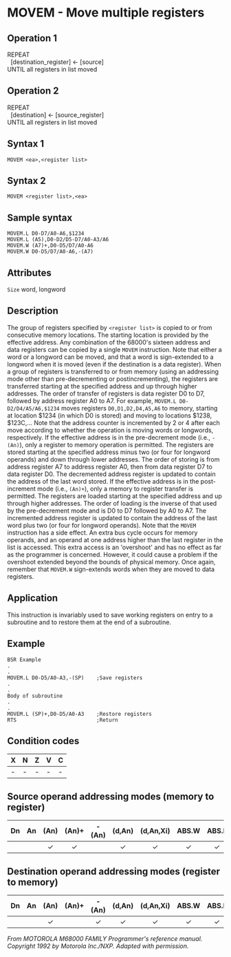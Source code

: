 # MOVEM - Move multiple registers

## Operation 1
REPEAT<br/>
&nbsp;&nbsp;[destination_register] ← [source]<br/>
UNTIL all registers in list moved

## Operation 2
REPEAT<br/>
&nbsp;&nbsp;[destination] ← [source_register]<br/>
UNTIL all registers in list moved

## Syntax 1
```assembly
MOVEM <ea>,<register list>
```

## Syntax 2
```assembly
MOVEM <register list>,<ea>
```

## Sample syntax
```assembly
MOVEM.L D0-D7/A0-A6,$1234
MOVEM.L (A5),D0-D2/D5-D7/A0-A3/A6
MOVEM.W (A7)+,D0-D5/D7/A0-A6
MOVEM.W D0-D5/D7/A0-A6,-(A7)
```

## Attributes
`Size`  word, longword

## Description
The group of registers specified by `<register list>` is copied to
or from consecutive memory locations. The starting location is
provided by the effective address. Any combination of the 68000's
sixteen address and data registers can be copied by a single `MOVEM`
instruction. Note that either a word or a longword can be moved,
and that a word is sign-extended to a longword when it is moved
(even if the destination is a data register).
When a group of registers is transferred to or from memory
(using an addressing mode other than pre-decrementing or postincrementing), the registers are transferred starting at the specified
address and up through higher addresses. The order of transfer
of registers is data register D0 to D7, followed by address register
A0 to A7.
For example, `MOVEM.L D0-D2/D4/A5/A6,$1234` moves registers
`D0,D1,D2,D4,A5,A6` to memory, starting at location $1234 (in
which D0 is stored) and moving to locations $1238, $123C,... Note
that the address counter is incremented by 2 or 4 after each move
according to whether the operation is moving words or
longwords, respectively.
If the effective address is in the pre-decrement mode (i.e.,
`-(An)`), only a register to memory operation is permitted. The
registers are stored starting at the specified address minus two
(or four for longword operands) and down through lower
addresses. The order of storing is from address register A7 to
address register A0, then from data register D7 to data register D0. The decremented address register is updated to contain the
address of the last word stored.
If the effective address is in the post-increment mode (i.e.,
`(An)+`), only a memory to register transfer is permitted. The
registers are loaded starting at the specified address and up
through higher addresses. The order of loading is the inverse of
that used by the pre-decrement mode and is D0 to D7 followed
by A0 to A7. The incremented address register is updated to
contain the address of the last word plus two (or four for longword
operands).
Note that the `MOVEM` instruction has a side effect. An extra
bus cycle occurs for memory operands, and an operand at one
address higher than the last register in the list is accessed. This
extra access is an 'overshoot' and has no effect as far as the
programmer is concerned. However, it could cause a problem if
the overshoot extended beyond the bounds of physical memory.
Once again, remember that `MOVEM.W` sign-extends words when
they are moved to data registers.

## Application
This instruction is invariably used to save working registers on
entry to a subroutine and to restore them at the end of a
subroutine.

## Example 
```assembly
BSR Example
.
.
MOVEM.L D0-D5/A0-A3,-(SP)    ;Save registers
.
.
Body of subroutine
.
.
MOVEM.L (SP)+,D0-D5/A0-A3    ;Restore registers
RTS                          ;Return
```

## Condition codes
|X|N|Z|V|C|
|--|--|--|--|--|
|-|-|-|-|-|

## Source operand addressing modes (memory to register)
|Dn|An|(An)|(An)+|-(An)|(d,An)|(d,An,Xi)|ABS.W|ABS.L|(d,PC)|(d,PC,Xn)|imm|
|:-:|:-:|:-:|:-:|:-:|:-:|:-:|:-:|:-:|:-:|:-:|:-:|
|||✓|✓||✓|✓|✓|✓|✓|✓||


## Destination operand addressing modes (register to memory)
|Dn|An|(An)|(An)+|-(An)|(d,An)|(d,An,Xi)|ABS.W|ABS.L|(d,PC)|(d,PC,Xn)|imm|
|:-:|:-:|:-:|:-:|:-:|:-:|:-:|:-:|:-:|:-:|:-:|:-:|
|||✓||✓|✓|✓|✓|✓||||

*From MOTOROLA M68000 FAMILY Programmer's reference manual. Copyright 1992 by Motorola Inc./NXP. Adapted with permission.*